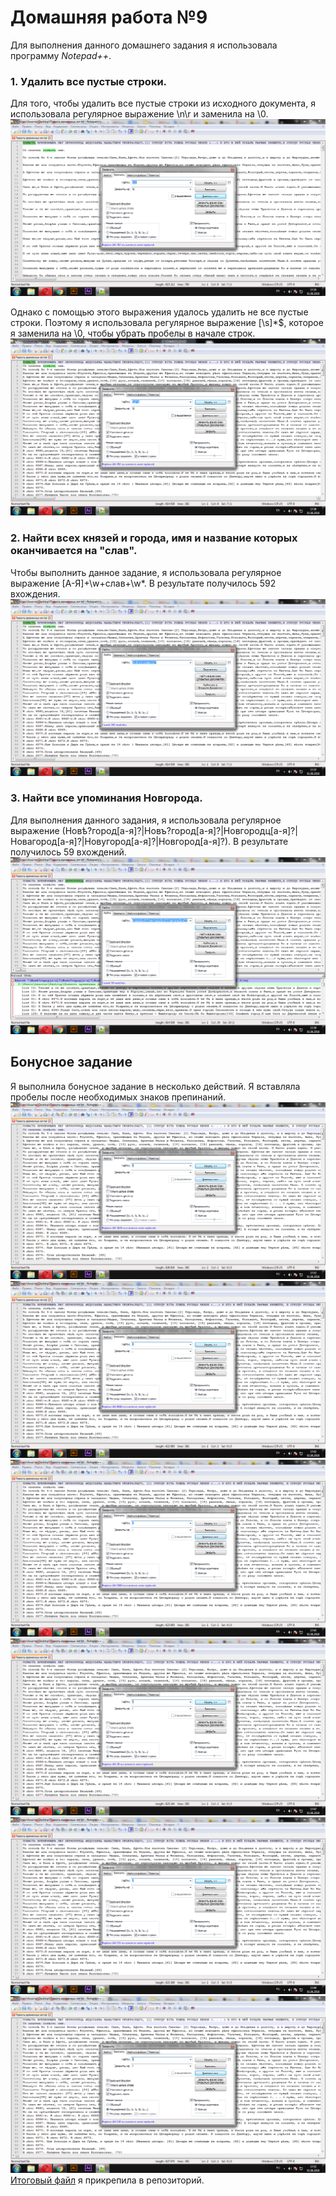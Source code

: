 # Домашняя работа №9
Для выполнения данного домашнего задания я использовала программу *Notepad++*.

### 1. Удалить все пустые строки.
Для того, чтобы удалить все пустые строки из исходного документа, я использовала регулярное выражение \n\r и заменила на \0.
![](https://github.com/nastyaprokhorova/hw9/blob/master/1.png)

Однако с помощью этого выражения удалось удалить не все пустые строки. Поэтому я использовала регулярное выражение [\s]*$, которое я заменила на \0, чтобы убрать пробелы в начале строк.
![](https://github.com/nastyaprokhorova/hw9/blob/master/2.png)

### 2. Найти всех князей и города, имя и название которых оканчивается на "слав".
Чтобы выполнить данное задание, я использовала регулярное выражение [А-Я]+\w+слав+\w*. В результате получилось 592 вхождения.
![](https://github.com/nastyaprokhorova/hw9/blob/master/3.png)

### 3. Найти все упоминания Новгорода.
Для выполнения данного задания, я использовала регулярное выражение (Новѣ?город[а-я]?|Новъ?город[а-я]?|Новгородц[а-я]?|Новагород[а-я]?|Новугород[а-я]?|Новгород[а-я]?). В результате получилось 59 вхождений.
![](https://github.com/nastyaprokhorova/hw9/blob/master/4.png)

## Бонусное задание
Я выполнила бонусное задание в несколько действий. Я вставляла пробелы после необходимых знаков препинаний.
![](https://github.com/nastyaprokhorova/hw9/blob/master/бонус1.png)
![](https://github.com/nastyaprokhorova/hw9/blob/master/бонус2.png)
![](https://github.com/nastyaprokhorova/hw9/blob/master/бонус3.png)
![](https://github.com/nastyaprokhorova/hw9/blob/master/бонус%204.png)
![](https://github.com/nastyaprokhorova/hw9/blob/master/бонус5.png)
![](https://github.com/nastyaprokhorova/hw9/blob/master/бонус6.png)
[Итоговый файл](https://github.com/nastyaprokhorova/hw9/blob/master/result.txt) я прикрепила в репозиторий.
